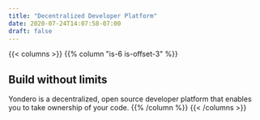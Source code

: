 ```yaml
---
title: "Decentralized Developer Platform"
date: 2020-07-24T14:07:58-07:00
draft: false
---
```


{{< columns >}}
{{% column "is-6 is-offset-3" %}}
## Build without limits

Yondero is a decentralized, open source developer platform 
that enables you to take ownership of your code.
{{% /column %}}
{{< /columns >}}

